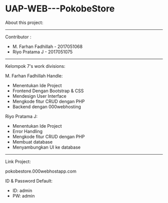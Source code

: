 # UAP-WEB---PokobeStore

About this project:


-------------------------------------------

Contributor :

- M. Farhan Fadhillah - 2017051068
- Riyo Pratama J - 2017051075

-------------------------------------------

Kelompok 7's work divisions:

M. Farhan Fadhillah Handle:
- Menentukan Ide Project
- Frontend Dengan Bootstrap & CSS
- Mendesign User Interface
- Mengkode fitur CRUD dengan PHP
- Backend dengan 000webhosting

Riyo Pratama J:
- Menentukan Ide Project
- Error Handling
- Mengkode fitur CRUD dengan PHP
- Membuat database
- Menyambungkan UI ke database

-------------------------------------------

Link Project:

pokobestore.000webhostapp.com



ID & Password Default:

- ID: admin
- PW: admin
